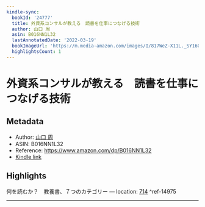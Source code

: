 ```yaml
---
kindle-sync:
  bookId: '24777'
  title: 外資系コンサルが教える　読書を仕事につなげる技術
  author: 山口 周
  asin: B016NN1L32
  lastAnnotatedDate: '2022-03-19'
  bookImageUrl: 'https://m.media-amazon.com/images/I/817WeZ-X11L._SY160.jpg'
  highlightsCount: 1
---
```

# 外資系コンサルが教える　読書を仕事につなげる技術
## Metadata
* Author: [山口 周](https://www.amazon.comundefined)
* ASIN: B016NN1L32
* Reference: https://www.amazon.com/dp/B016NN1L32
* [Kindle link](kindle://book?action=open&asin=B016NN1L32)

## Highlights
何を読むか？　教養書、７つのカテゴリー — location: [714](kindle://book?action=open&asin=B016NN1L32&location=714) ^ref-14975

---
